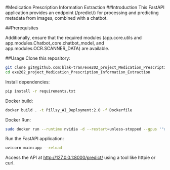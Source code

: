 #Medication Prescription Information Extraction
##Introduction
This FastAPI application provides an endpoint (/predict/) for processing and predicting metadata from images, combined with a chatbot.

##Prerequisites

Additionally, ensure that the required modules (app.core.utils and app.modules.Chatbot_core.chatbot_model, and app.modules.OCR.SCANNER_DATA) are available.

##Usage
Clone this repository:

```bash
git clone git@github.com:blak-tran/exe202_project_Medication_Prescription_Information_Extraction.git
cd exe202_project_Medication_Prescription_Information_Extraction
```

Install dependencies:
```bash
pip install -r requirements.txt
```

Docker build:
```bash
docker build . -t Pillsy_AI_Deployment:2.0 -f Dockerfile
```
Docker Run:
```bash
sudo docker run --runtime nvidia -d --restart=unless-stopped --gpus '"device=0"' Pillsy_AI_Deployment:2.0
```

Run the FastAPI application:
```bash
uvicorn main:app --reload
```

Access the API at http://127.0.0.1:8000/predict/ using a tool like httpie or curl.

